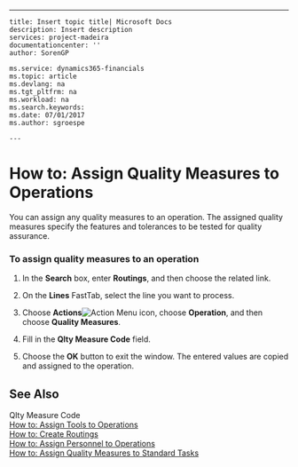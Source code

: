 ---
    title: Insert topic title| Microsoft Docs
    description: Insert description
    services: project-madeira
    documentationcenter: ''
    author: SorenGP

    ms.service: dynamics365-financials
    ms.topic: article
    ms.devlang: na
    ms.tgt_pltfrm: na
    ms.workload: na
    ms.search.keywords:
    ms.date: 07/01/2017
    ms.author: sgroespe

    ---
# How to: Assign Quality Measures to Operations
You can assign any quality measures to an operation. The assigned quality measures specify the features and tolerances to be tested for quality assurance.  
  
### To assign quality measures to an operation  
  
1.  In the **Search** box, enter **Routings**, and then choose the related link.  
  
2.  On the **Lines** FastTab, select the line you want to process.  
  
3.  Choose **Actions**![Action Menu icon](../DesignAndEngineering/media/actionmenuicon.png "actionMenuIcon"), choose **Operation**, and then choose **Quality Measures**.  
  
4.  Fill in the **Qlty Measure Code** field.  
  
5.  Choose the **OK** button to exit the window. The entered values are copied and assigned to the operation.  
  
## See Also  
 Qlty Measure Code   
 [How to: Assign Tools to Operations](../Production/how-to-assign-tools-to-operations.md)   
 [How to: Create Routings](../DesignAndEngineering/how-to-create-routings.md)   
 [How to: Assign Personnel to Operations](../Production/how-to-assign-personnel-to-operations.md)   
 [How to: Assign Quality Measures to Standard Tasks](../Production/how-to-assign-quality-measures-to-standard-tasks.md)